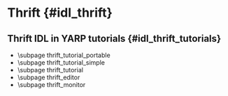 Thrift                                                             {#idl_thrift}
======

Thrift IDL in YARP tutorials                             {#idl_thrift_tutorials}
----------------------------

* \subpage thrift_tutorial_portable
* \subpage thrift_tutorial_simple
* \subpage thrift_tutorial
* \subpage thrift_editor
* \subpage thrift_monitor
